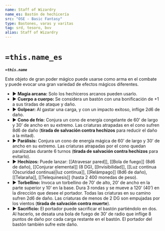 ```yaml
---
name: Staff of Wizardry
name_es: Bastón de hechicería
src: "OSE - Basic Fantasy"
type: Bastones, varas y varitas
tag: srd, tesoro, bvv
alias: Staff of Wizardry
---
```

# `=this.name_es` 

**_`=this.name`_**

Este objeto de gran poder mágico puede usarse como arma en el combate y puede evocar una gran variedad de efectos mágicos diferentes. 
- ▶ **Magia arcana:** Solo los hechiceros arcanos pueden usarlo. 
- ▶ **Cuerpo a cuerpo:** Se considera un bastón con una bonificación de +1 a sus tiradas de ataque y daño. 
- ▶ **Golpear:** Al gastar una carga, y con un impacto exitoso, inflige 2d6 de daño. 
- ▶ **Cono de frío:** Conjura un cono de energía congelante de 60’ de largo y 30’ de ancho en su extremo. Las criaturas atrapadas en el cono sufren 8d6 de daño (**tirada de salvación contra hechizos** para reducir el daño a la mitad). 
- ▶ **Parálisis:** Conjura un cono de energía mágica de 60’ de largo y 30’ de ancho en su extremo. Las criaturas atrapadas por el cono quedan paralizadas durante 6 turnos (**tirada de salvación contra hechizos** para evitarlo). 
- ▶ **Hechizos:** Puede lanzar: [[Atravesar pared]], [[Bola de fuego]] (8d6 de daño), [[Conjurar elemental]] (8 DG), [[Invisibilidad]], [[Luz continua (Oscuridad continua)|luz continua]], [[Relámpago]] (8d6 de daño), [[Telaraña]], [[Telequinesis]] (hasta 2 400 monedas de peso). 
- ▶ **Torbellino:** Invoca un torbellino de 70’ de alto, 20’ de ancho en la parte superior y 10’ en la base. Dura 3 rondas y se mueve a 120’ (40’) en la dirección que desee el portador. Todas las criaturas en su camino sufren 2d6 de daño. Las criaturas de menos de 2 DG son empujadas por los vientos (**tirada de salvación contra muerte**). 
- ▶ **Sacrificio:** El portador puede sacrificar el bastón partiéndolo en dos. Al hacerlo, se desata una bola de fuego de 30’ de radio que inflige 8 puntos de daño por cada carga restante en el bastón. El portador del bastón también sufre este daño.

